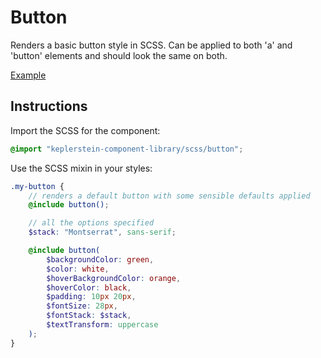 # Button

Renders a basic button style in SCSS. Can be applied to both 'a' and 'button' elements and should look the same on both.

[Example](../examples/button.html)

## Instructions

Import the SCSS for the component:

```scss
@import "keplerstein-component-library/scss/button";
```

Use the SCSS mixin in your styles:

```scss
.my-button {
    // renders a default button with some sensible defaults applied
    @include button();

    // all the options specified
    $stack: "Montserrat", sans-serif;

    @include button(
        $backgroundColor: green,
        $color: white,
        $hoverBackgroundColor: orange,
        $hoverColor: black,
        $padding: 10px 20px,
        $fontSize: 28px,
        $fontStack: $stack,
        $textTransform: uppercase
    );
}
```
